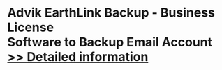 # Advik EarthLink Backup - Business License<br />Software to Backup Email Account<br />[>> Detailed information](https://secure.shareit.com/shareit/product.html?productid=300809438&affiliateid=200057808)